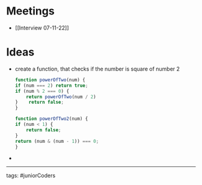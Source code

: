 # Meetings
- [[Interview 07-11-22]]
# Ideas
- create a function, that checks if the number is square of number 2
	```javascript
	function powerOfTwo(num) {  
    if (num === 2) return true;  
    if (num % 2 === 0) {  
        return powerOfTwo(num / 2)  
    }    return false;  
	}  
	```
	```javascript
	function powerOfTwo2(num) {  
    if (num < 1) {  
        return false;  
    }  
    return (num & (num - 1)) === 0;  
	}
	```
- 




---
tags: #juniorCoders 
